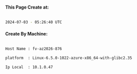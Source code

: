 
   
#### This Page Create at:

```bash

2024-07-03 - 05:26:40 UTC

```

#### Create By Machine:

```bash

Host Name : fv-az2026-876

platform  : Linux-6.5.0-1022-azure-x86_64-with-glibc2.35

Ip Local  : 10.1.0.47

```

